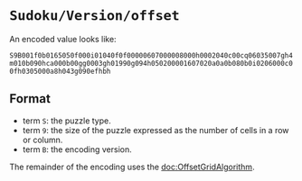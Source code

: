 # ``Sudoku/Version/offset``

An encoded value looks like: 

`S9B001f0b0165050f000i01040f0f00000607000008000h0002040c00cq06035007gh4m010b090hca000b00gg0003gh01990g094h050200001607020a0a0b080b0i0206000c00fh0305000a8h043g090efhbh`

## Format

- term `S`: the puzzle type.
- term `9`: the size of the puzzle expressed as the number of cells in a row or column.
- term `B`: the encoding version.

The remainder of the encoding uses the <doc:OffsetGridAlgorithm>.


